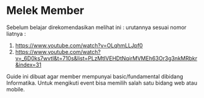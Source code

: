 # Melek Member

Sebelum belajar direkomendasikan melihat ini : 
urutannya sesuai nomor liatnya :
1. https://www.youtube.com/watch?v=OLqhmLLJpf0
2. https://www.youtube.com/watch?v=_6D0ks7wvtI&t=710s&list=PLzMtIVEHDtNqirMVMEh63Or3g3nkMRbkr&index=31


Guide ini dibuat agar member mempunyai basic/fundamental dibidang Informatika.
Untuk mengikuti event bisa memilih salah satu bidang web atau mobile.
